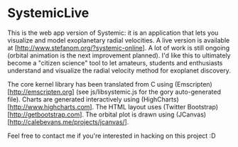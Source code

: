 SystemicLive
============

This is the web app version of Systemic: it is an application that lets you visualize and model exoplanetary radial velocities. A live version is available at [http://www.stefanom.org/?systemic-online]. A lot of work is still ongoing (orbital animation is the next improvement planned). I'd like this to ultimately become a "citizen science" tool to let amateurs, students and enthusiasts understand and visualize the radial velocity method for exoplanet discovery.

The core kernel library has been translated from C using (Emscripten)[http://emscripten.org] (see js/libsystemic.js for the gory auto-generated file). Charts are generated interactively using (HighCharts)[http://www.highcharts.com]. The HTML layout uses (Twitter Bootstrap)[http://getbootstrap.com]. The orbital plot is drawn using (JCanvas)[http://calebevans.me/projects/jcanvas/]. 

Feel free to contact me if you're interested in hacking on this project :D
